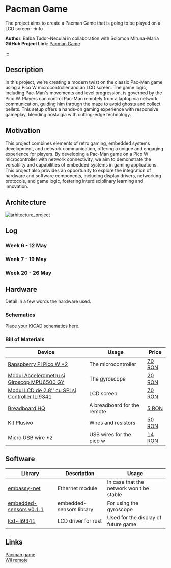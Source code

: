 # Pacman Game
The project aims to create a Pacman Game that is going to be played on a LCD screen
:::info


**Author**: Balba Tudor-Neculai in collaboration with Solomon Miruna-Maria\
**GitHub Project Link**: [Pacman Game](https://github.com/UPB-FILS-MA/project-tudorb1011)

:::

## Description

In this project, we're creating a modern twist on the classic Pac-Man game using a Pico W microcontroller and an LCD screen. The game logic, including Pac-Man's movements and level progression, is governed by the Pico W. Players can control Pac-Man remotely from a laptop via network communication, guiding him through the maze to avoid ghosts and collect pellets. This setup offers a hands-on gaming experience with responsive gameplay, blending nostalgia with cutting-edge technology.

## Motivation

This project combines elements of retro gaming, embedded systems development, and network communication, offering a unique and engaging experience for players. By developing a Pac-Man game on a Pico W microcontroller with network connectivity, we aim to demonstrate the versatility and capabilities of embedded systems in gaming applications. This project also provides an opportunity to explore the integration of hardware and software components, including display drivers, networking protocols, and game logic, fostering interdisciplinary learning and innovation. 
## Architecture 
![arhitecture_project](https://github.com/tudorb1011/upb-fils-ma.github.io/assets/105288335/0d29da57-e512-4b4d-b2b0-f6af086cc671)


## Log

<!-- write every week your progress here -->

### Week 6 - 12 May

### Week 7 - 19 May

### Week 20 - 26 May

## Hardware

Detail in a few words the hardware used.

### Schematics

Place your KiCAD schematics here.

### Bill of Materials

<!-- Fill out this table with all the hardware components that you might need.

The format is 
```
| [Device](link://to/device) | This is used ... | [price](link://to/store) |

```

-->

| Device | Usage | Price |
|--------|--------|-------|
| [Rapspberry Pi Pico W *2](https://www.raspberrypi.com/documentation/microcontrollers/raspberry-pi-pico.html) | The microcontroller | [70 RON](https://www.optimusdigital.ro/en/raspberry-pi-boards/12394-raspberry-pi-pico-w.html) |
| [Modul Accelerometru și Giroscop MPU6500 GY](https://docs.nanoframework.net/devicesdetails/Mpu9250/README.html)| The gyroscope | [20 RON](https://www.optimusdigital.ro/ro/senzori-senzori-inertiali/1672-modul-accelerometru-i-giroscop-mpu6500-gy.html?search_query=giroscop&results=49) |
| [Modul LCD de 2.8'' cu SPI și Controller ILI9341](https://docs.rs/lcd-ili9341/0.1.0/lcd_ili9341/) | LCD screen | [70 RON](https://www.optimusdigital.ro/ro/optoelectronice-lcd-uri/3550-modul-lcd-de-28-cu-spi-i-controller-ili9341-240x320-px.html?search_query=Lcd&results=209) |
| [Breadboard HQ](https://os.mbed.com/handbook/Breadboard)| A breadboard for the remote | [5 RON](https://www.optimusdigital.ro/ro/prototipare-breadboard-uri/44-breadboard-400-points.html?search_query=Breadboard+hq+400&results=23) |
| Kit Plusivo| Wires and resistors | [50 RON](https://www.optimusdigital.ro/ro/kituri/12026-kit-plusivo-pentru-introducere-in-electronica-0721248990075.html?search_query=%09Kit+Plusivo+pentru+Introducere+in+Electronica&results=3) |
| Micro USB wire *2| USB wires for the pico w| [14 RON](https://www.optimusdigital.ro/ro/cabluri-cabluri-usb/497-cablu-micro-usb-1-m-negru.html?search_query=cablu+usb+mic+usb+mare&results=42) |



## Software

| Library | Description | Usage |
|---------|-------------|-------|
| [embassy-net](https://github.com/embassy-rs/embassy)| Ethernet module  | In case that the network won t be stable |\
| [embedded-sensors v0.1.1](https://github.com/justdimaa/embedded-sensors)| embedded-sensors library | For using the gyroscope |\
| [lcd-ili9341](https://github.com/sharebrained/rust-lcd-ili9341)| LCD driver for rust | Used for the display of future game |


## Links

[Pacman game](https://www.youtube.com/watch?v=rUgfixMTfW8)\
[Wii remote](https://www.youtube.com/watch?v=ETAKfSkec6A)
